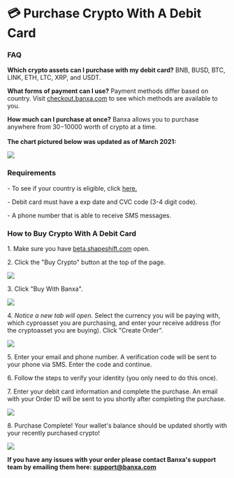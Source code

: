 # 💳 Purchase Crypto With A Debit Card

### FAQ

**Which crypto assets can I purchase with my debit card?** BNB, BUSD, BTC, LINK, ETH, LTC, XRP, and USDT.

**What forms of payment can I use?** Payment methods differ based on country. Visit [checkout.banxa.com](https://checkout.banxa.com/) to see which methods are available to you.

**How much can I purchase at once?** Banxa allows you to purchase anywhere from $30-$10000 worth of crypto at a time.\
\
**The chart pictured below was updated as of March 2021:**

![](https://shapeshift.zendesk.com/hc/article\_attachments/360092499771/Screen\_Shot\_2021-04-14\_at\_4.28.12\_PM.png)

### Requirements

\- To see if your country is eligible, click [here.](broken-reference)

\- Debit card must have a exp date and CVC code (3-4 digit code).

\- A phone number that is able to receive SMS messages.

### How to Buy Crypto With A Debit Card

1\. Make sure you have [beta.shapeshift.com](https://beta.shapeshift.com/dashboard) open.

2\. Click the "Buy Crypto" button at the top of the page.

![](https://shapeshift.zendesk.com/hc/article\_attachments/360008698799/1.png)

3\. Click "Buy With Banxa".

![](https://shapeshift.zendesk.com/hc/article\_attachments/360013494979/buywith.png)

4\. _Notice a new tab will open._ Select the currency you will be paying with, which cyproasset you are purchasing, and enter your receive address (for the cryptoasset you are buying). Click "Create Order".

![](https://shapeshift.zendesk.com/hc/article\_attachments/360013495119/Screen\_Shot\_2020-06-24\_at\_2.07.24\_PM.png)

5\. Enter your email and phone number. A verification code will be sent to your phone via SMS. Enter the code and continue.

6\. Follow the steps to verify your identity (you only need to do this once).

7\. Enter your debit card information and complete the purchase. An email with your Order ID will be sent to you shortly after completing the purchase.

![](https://shapeshift.zendesk.com/hc/article\_attachments/360013495259/Screen\_Shot\_2020-06-24\_at\_2.18.13\_PM.png)

8\. Purchase Complete! Your wallet's balance should be updated shortly with your recently purchased crypto!

![](https://shapeshift.zendesk.com/hc/article\_attachments/360013496159/complete.png)

**If you have any issues with your order please contact Banxa's support team by emailing them here: support@banxa.com**
